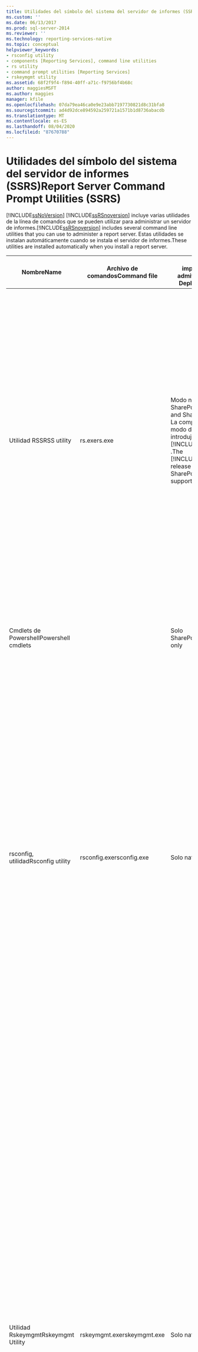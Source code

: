 ```yaml
---
title: Utilidades del símbolo del sistema del servidor de informes (SSRS) | Microsoft Docs
ms.custom: ''
ms.date: 06/13/2017
ms.prod: sql-server-2014
ms.reviewer: ''
ms.technology: reporting-services-native
ms.topic: conceptual
helpviewer_keywords:
- rsconfig utility
- components [Reporting Services], command line utilities
- rs utility
- command prompt utilities [Reporting Services]
- rskeymgmt utility
ms.assetid: 68f2f9f4-f894-40ff-a71c-f9756bf4b68c
author: maggiesMSFT
ms.author: maggies
manager: kfile
ms.openlocfilehash: 07da79ea46ca0e9e23abb7197730821d8c31bfa8
ms.sourcegitcommit: ad4d92dce894592a259721a1571b1d8736abacdb
ms.translationtype: MT
ms.contentlocale: es-ES
ms.lasthandoff: 08/04/2020
ms.locfileid: "87670788"
---
```

# <a name="report-server-command-prompt-utilities-ssrs"></a><span data-ttu-id="04028-102">Utilidades del símbolo del sistema del servidor de informes (SSRS)</span><span class="sxs-lookup"><span data-stu-id="04028-102">Report Server Command Prompt Utilities (SSRS)</span></span>
  [!INCLUDE[ssNoVersion](../../includes/ssnoversion-md.md)] <span data-ttu-id="04028-103">[!INCLUDE[ssRSnoversion](../../includes/ssrsnoversion-md.md)] incluye varias utilidades de la línea de comandos que se pueden utilizar para administrar un servidor de informes.</span><span class="sxs-lookup"><span data-stu-id="04028-103">[!INCLUDE[ssRSnoversion](../../includes/ssrsnoversion-md.md)] includes several command line utilities that you can use to administer a report server.</span></span> <span data-ttu-id="04028-104">Estas utilidades se instalan automáticamente cuando se instala el servidor de informes.</span><span class="sxs-lookup"><span data-stu-id="04028-104">These utilities are installed automatically when you install a report server.</span></span>  
  
|<span data-ttu-id="04028-105">Nombre</span><span class="sxs-lookup"><span data-stu-id="04028-105">Name</span></span>|<span data-ttu-id="04028-106">Archivo de comandos</span><span class="sxs-lookup"><span data-stu-id="04028-106">Command file</span></span>|<span data-ttu-id="04028-107">Modo de implementación admitido</span><span class="sxs-lookup"><span data-stu-id="04028-107">Supported Deployment mode</span></span>|<span data-ttu-id="04028-108">Descripción</span><span class="sxs-lookup"><span data-stu-id="04028-108">Description</span></span>|  
|----------|------------------|-------------------------------|-----------------|  
|<span data-ttu-id="04028-109">Utilidad RSS</span><span class="sxs-lookup"><span data-stu-id="04028-109">RSS utility</span></span>|<span data-ttu-id="04028-110">rs.exe</span><span class="sxs-lookup"><span data-stu-id="04028-110">rs.exe</span></span>|<span data-ttu-id="04028-111">Modo nativo y modo de SharePoint.</span><span class="sxs-lookup"><span data-stu-id="04028-111">Native mode and SharePoint mode.</span></span> <span data-ttu-id="04028-112">La compatibilidad con el modo de SharePoint se introdujo con la versión [!INCLUDE[ssKilimanjaro](../../includes/sskilimanjaro-md.md)] .</span><span class="sxs-lookup"><span data-stu-id="04028-112">The [!INCLUDE[ssKilimanjaro](../../includes/sskilimanjaro-md.md)] release introduced SharePoint mode support.</span></span>|<span data-ttu-id="04028-113">La [utilidad rs](rs-exe-utility-ssrs.md) es un host de script que se puede utilizar para llevar a cabo operaciones de script.</span><span class="sxs-lookup"><span data-stu-id="04028-113">The [rs utility](rs-exe-utility-ssrs.md) is a script host that you can use to perform scripted operations.</span></span> <span data-ttu-id="04028-114">Use esta herramienta para ejecutar scripts de [!INCLUDE[msCoName](../../includes/msconame-md.md)][!INCLUDE[vbprvb](../../includes/vbprvb-md.md)] que copian datos entre distintas bases de datos del servidor de informes, publican informes, crean elementos en una base de datos del servidor de informes, etc.</span><span class="sxs-lookup"><span data-stu-id="04028-114">Use this tool to run [!INCLUDE[msCoName](../../includes/msconame-md.md)][!INCLUDE[vbprvb](../../includes/vbprvb-md.md)] scripts that copy data between report server databases, publish reports, create items in a report server database, and more.</span></span> <span data-ttu-id="04028-115">Para más información sobre cómo usar scripts para administrar un servidor, vea [Script para tareas administrativas y de implementación](script-deployment-and-administrative-tasks.md).</span><span class="sxs-lookup"><span data-stu-id="04028-115">To learn more about using scripts to administer a server, see [Script Deployment and Administrative Tasks](script-deployment-and-administrative-tasks.md).</span></span>|  
|<span data-ttu-id="04028-116">Cmdlets de Powershell</span><span class="sxs-lookup"><span data-stu-id="04028-116">Powershell cmdlets</span></span>||<span data-ttu-id="04028-117">Solo SharePoint</span><span class="sxs-lookup"><span data-stu-id="04028-117">SharePoint only</span></span>|<span data-ttu-id="04028-118">Para consultar una lista de los cmdlets de PowerShell, vea [Cmdlets de PowerShell para el modo de SharePoint de Reporting Services](../powershell-cmdlets-for-reporting-services-sharepoint-mode.md).</span><span class="sxs-lookup"><span data-stu-id="04028-118">For a list of the of the powershell cmdlets, see [PowerShell cmdlets for Reporting Services SharePoint Mode](../powershell-cmdlets-for-reporting-services-sharepoint-mode.md).</span></span>|  
|<span data-ttu-id="04028-119">rsconfig, utilidad</span><span class="sxs-lookup"><span data-stu-id="04028-119">Rsconfig utility</span></span>|<span data-ttu-id="04028-120">rsconfig.exe</span><span class="sxs-lookup"><span data-stu-id="04028-120">rsconfig.exe</span></span>|<span data-ttu-id="04028-121">Solo nativo</span><span class="sxs-lookup"><span data-stu-id="04028-121">Native only</span></span>|<span data-ttu-id="04028-122">La utilidad [rsconfig](rsconfig-utility-ssrs.md) se utiliza para configurar y administrar una conexión del servidor de informes con la base de datos del servidor de informes.</span><span class="sxs-lookup"><span data-stu-id="04028-122">The [rsconfig utility](rsconfig-utility-ssrs.md) is used to configure and manage a report server connection to the report server database.</span></span> <span data-ttu-id="04028-123">También puede utilizarla para especificar la cuenta de usuario que se va a utilizar para el procesamiento de informes desatendidos.</span><span class="sxs-lookup"><span data-stu-id="04028-123">You can also use it to specify a user account to use for unattended report processing.</span></span> <span data-ttu-id="04028-124">Para más información, vea [Servidor de informes de Reporting Services &#40;modo nativo&#41;](../report-server/reporting-services-report-server-native-mode.md).</span><span class="sxs-lookup"><span data-stu-id="04028-124">For more information, see [Reporting Services Report Server &#40;Native Mode&#41;](../report-server/reporting-services-report-server-native-mode.md).</span></span> <span data-ttu-id="04028-125">Para más información sobre la configuración de la conexión, vea [Configurar una conexión a la base de datos del servidor de informes &#40;Administrador de configuración de SSRS&#41;](../../sql-server/install/configure-a-report-server-database-connection-ssrs-configuration-manager.md).</span><span class="sxs-lookup"><span data-stu-id="04028-125">To learn more about connection configuration, see [Configure a Report Server Database Connection  &#40;SSRS Configuration Manager&#41;](../../sql-server/install/configure-a-report-server-database-connection-ssrs-configuration-manager.md).</span></span>|  
|<span data-ttu-id="04028-126">Utilidad Rskeymgmt</span><span class="sxs-lookup"><span data-stu-id="04028-126">Rskeymgmt Utility</span></span>|<span data-ttu-id="04028-127">rskeymgmt.exe</span><span class="sxs-lookup"><span data-stu-id="04028-127">rskeymgmt.exe</span></span>|<span data-ttu-id="04028-128">Solo nativo</span><span class="sxs-lookup"><span data-stu-id="04028-128">Native only</span></span>|<span data-ttu-id="04028-129">La utilidad [rskeymgmt](rskeymgmt-utility-ssrs.md) es una herramienta de administración de claves de cifrado.</span><span class="sxs-lookup"><span data-stu-id="04028-129">The [rskeymgmt utility](rskeymgmt-utility-ssrs.md) is an encryption key management tool.</span></span> <span data-ttu-id="04028-130">Puede utilizarla para realizar copias de seguridad, aplicar y volver a crear claves simétricas.</span><span class="sxs-lookup"><span data-stu-id="04028-130">You can use it to back up, apply, recreate, and delete symmetric keys.</span></span> <span data-ttu-id="04028-131">También puede utilizar esta herramienta para adjuntar una instancia del servidor de informes a una base de datos compartida del servidor de informes.</span><span class="sxs-lookup"><span data-stu-id="04028-131">You can also use this tool to attach a report server instance to a shared report server database.</span></span> <span data-ttu-id="04028-132">Rskeymgmt puede utilizarse en operaciones de recuperación de base de datos.</span><span class="sxs-lookup"><span data-stu-id="04028-132">Rskeymgmt can be used in database recovery operations.</span></span> <span data-ttu-id="04028-133">Para volver a utilizar una base de datos existente en una nueva instalación, aplique una copia de seguridad de la clave simétrica.</span><span class="sxs-lookup"><span data-stu-id="04028-133">You can reuse an existing database in a new installation by applying a back up copy of the symmetric key.</span></span> <span data-ttu-id="04028-134">Si las claves no se pueden recuperar, esta herramienta proporciona un método para eliminar el contenido cifrado que ya no utilice.</span><span class="sxs-lookup"><span data-stu-id="04028-134">If the keys cannot be recovered, this tool provides a way to delete encrypted content that you no longer use.</span></span> <span data-ttu-id="04028-135">Para más información sobre la administración de claves y el almacenamiento de información confidencial, vea [Almacenar datos cifrados del servidor de informes &#40;SSRS Configuration Manager&#41;](../install-windows/ssrs-encryption-keys-store-encrypted-report-server-data.md) y [Configurar y administrar claves de cifrado &#40;Administrador de configuración de SSRS&#41;](../install-windows/ssrs-encryption-keys-manage-encryption-keys.md).</span><span class="sxs-lookup"><span data-stu-id="04028-135">To learn more about key management and storage of sensitive data, see [Store Encrypted Report Server Data &#40;SSRS Configuration Manager&#41;](../install-windows/ssrs-encryption-keys-store-encrypted-report-server-data.md) and [Configure and Manage Encryption Keys &#40;SSRS Configuration Manager&#41;](../install-windows/ssrs-encryption-keys-manage-encryption-keys.md).</span></span>|  
  
> [!NOTE]  
>  <span data-ttu-id="04028-136">Si prefiere utilizar una herramienta que tenga una interfaz gráfica de usuario, puede utilizar el Administrador de configuración de Reporting Services en lugar de `rsconfig` y `rskeymgmt`.</span><span class="sxs-lookup"><span data-stu-id="04028-136">If you prefer to use a tool that has a graphical user interface, you can use the Reporting Services Configuration manager instead of `rsconfig` and `rskeymgmt`.</span></span>  
  
## <a name="see-also"></a><span data-ttu-id="04028-137">Consulte también</span><span class="sxs-lookup"><span data-stu-id="04028-137">See Also</span></span>  
 <span data-ttu-id="04028-138">[Administrador de configuración de Reporting Services &#40;modo nativo&#41;](../../sql-server/install/reporting-services-configuration-manager-native-mode.md) </span><span class="sxs-lookup"><span data-stu-id="04028-138">[Reporting Services Configuration Manager &#40;Native Mode&#41;](../../sql-server/install/reporting-services-configuration-manager-native-mode.md) </span></span>  
 <span data-ttu-id="04028-139">[Herramientas de Reporting Services](reporting-services-tools.md) </span><span class="sxs-lookup"><span data-stu-id="04028-139">[Reporting Services Tools](reporting-services-tools.md) </span></span>  
 [<span data-ttu-id="04028-140">Servidor de informes de Reporting Services &#40;modo nativo&#41;</span><span class="sxs-lookup"><span data-stu-id="04028-140">Reporting Services Report Server &#40;Native Mode&#41;</span></span>](../report-server/reporting-services-report-server-native-mode.md)  
  
  
